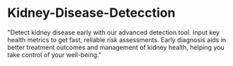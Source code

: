 # Kidney-Disease-Detecction
"Detect kidney disease early with our advanced detection tool. Input key health metrics to get fast, reliable risk assessments. Early diagnosis aids in better treatment outcomes and management of kidney health, helping you take control of your well-being."
